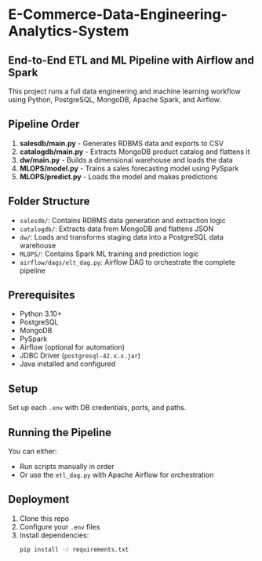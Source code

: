 # E-Commerce-Data-Engineering-Analytics-System

## End-to-End ETL and ML Pipeline with Airflow and Spark

This project runs a full data engineering and machine learning workflow using Python, PostgreSQL, MongoDB, Apache Spark, and Airflow.

## Pipeline Order

1. **salesdb/main.py** - Generates RDBMS data and exports to CSV
2. **catalogdb/main.py** - Extracts MongoDB product catalog and flattens it
3. **dw/main.py** - Builds a dimensional warehouse and loads the data
4. **MLOPS/model.py** - Trains a sales forecasting model using PySpark
5. **MLOPS/predict.py** - Loads the model and makes predictions

## Folder Structure

- `salesdb/`: Contains RDBMS data generation and extraction logic
- `catalogdb/`: Extracts data from MongoDB and flattens JSON
- `dw/`: Loads and transforms staging data into a PostgreSQL data warehouse
- `MLOPS/`: Contains Spark ML training and prediction logic
- `airflow/dags/elt_dag.py`: Airflow DAG to orchestrate the complete pipeline

## Prerequisites

- Python 3.10+
- PostgreSQL
- MongoDB
- PySpark
- Airflow (optional for automation)
- JDBC Driver (`postgresql-42.x.x.jar`)
- Java installed and configured

## Setup

Set up each `.env` with DB credentials, ports, and paths.

## Running the Pipeline

You can either:
- Run scripts manually in order
- Or use the `etl_dag.py` with Apache Airflow for orchestration

## Deployment

1. Clone this repo
2. Configure your `.env` files
3. Install dependencies:
   ```bash
   pip install -r requirements.txt

